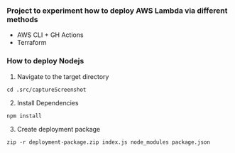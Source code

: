 ### Project to experiment how to deploy AWS Lambda via different methods

- AWS CLI + GH Actions
- Terraform


### How to deploy Nodejs
1. Navigate to the target directory
```
cd .src/captureScreenshot
```

2. Install Dependencies
```
npm install
```

3. Create deployment package
```
zip -r deployment-package.zip index.js node_modules package.json
````
